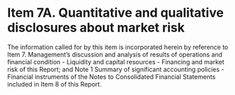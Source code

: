 # Item 7A. Quantitative and qualitative disclosures about market risk

The information called for by this item is incorporated herein by reference to Item 7. Management’s discussion and analysis of results of operations and financial condition - Liquidity and capital resources - Financing and market risk of this Report; and Note 1 Summary of significant accounting policies - Financial instruments of the Notes to Consolidated Financial Statements included in Item 8 of this Report.
